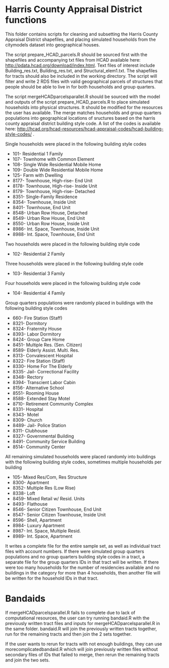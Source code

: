 # Harris County Appraisal District functions
This folder contains scripts for cleaning and subsetting the Harris County Appraisal District shapefiles, and placing simulated households from the citymodels dataset into geographical houses.

The script prepare_HCAD_parcels.R should be sourced first with the shapefiles and accompanying txt files from HCAD available here: http://pdata.hcad.org/download/index.html. Text files of interest include Building_res.txt, Building_res.txt, and Structural_elem1.txt. The shapefiles for tracts should also be included in the working directory. The script will filter and write 2 RDS files with valid geographical parcels of structures that people should be able to live in for both households and group quarters.

The script mergeHCADparcelsparallel.R should be sourced with the model and outputs of the script prepare_HCAD_parcels.R to place simulated households into physical structures. It should be modified for the resources the user has available. The merge matches households and group quarters populations into geographical locations of sructures based on the harris county appraisal district building style code. A list of the codes is available here: http://hcad.org/hcad-resources/hcad-appraisal-codes/hcad-building-style-codes/ .

Single households were placed in the following building style codes
+ 101- Residential 1 Family
+ 107- Townhome with Common Element
+ 108- Single Wide Residential Mobile Home
+ 109- Double Wide Residential Mobile Home
+ 125- Farm with Dwelling
+ 8177- Townhouse, High-rise- End Unit
+ 8178- Townhouse, High-rise- Inside Unit
+ 8179- Townhouse, High-rise- Detached
+ 8351- Single-Family Residence
+ 8354- Townhouse, Inside Unit
+ 8401- Townhouse, End Unit
+ 8548-	Urban Row House, Detached
+ 8549-	Urban Row House, End Unit
+ 8550-	Urban Row House, Inside Unit
+ 8986- Int. Space, Townhouse, Inside Unit
+ 8988- Int. Space, Townhouse, End Unit

Two households were placed in the following building style code
+ 102- Residential 2 Family

Three households were placed in the following building style code
+ 103- Residential 3 Family

Four households were placed in the following building style code
+ 104- Residential 4 Family

Group quarters populations were randomly placed in buildings with the following building style codes
+ 660- Fire Station (Staff)
+ 8321- Dormitory
+ 8324- Fraternity House
+ 8393- Labor Dormitory
+ 8424- Group Care Home
+ 8451- Multiple Res. (Sen. Citizen)
+ 8589- Elderly Assist. Multi. Res.
+ 8313- Convalescent Hospital
+ 8322- Fire Station (Staff)
+ 8330- Home For The Elderly
+ 8335- Jail- Correctional Facility
+ 8348- Rectory
+ 8394- Transcient Labor Cabin
+ 8156- Alternative School
+ 8551- Rooming House
+ 8588- Extended Stay Motel
+ 8710- Retirement Community Complex
+ 8331- Hospital
+ 8343- Motel
+ 8309- Church
+ 8489- Jail- Police Station
+ 8311- Clubhouse
+ 8327- Governmental Building
+ 8491- Community Service Building
+ 8514- Community Center

All remaining simulated households were placed randomly into buildings with the following building style codes, sometimes multiple households per building
+ 105- Mixed Res/Com, Res Structure
+ 8300- Apartment
+ 8352- Multiple Res (Low Rise)
+ 8338- Loft
+ 8459- Mixed Retail w/ Resid. Units
+ 8493- Flathouse
+ 8546- Senior Citizen Townhouse, End Unit
+ 8547- Senior Citizen Townhouse, Inside Unit
+ 8596- Shell, Apartment
+ 8984- Luxury Apartment
+ 8987- Int. Space, Multiple Resid.
+ 8989- Int. Space, Apartment

It writes a complete file for the entire sample set, as well as individual tract files with account numbers. If there were simulated group quarters populations and no group quarters building style codes in a tract, a separate file for the group quarters IDs in that tract will be written. If there were too many households for the number of residencies available and no buildings in the category for more than 4 households, then another file will be written for the household IDs in that tract.

# Bandaids

If mergeHCADparcelsparallel.R fails to complete due to lack of computational resources, the user can try running bandaid.R with the previously written tract files and inputs for mergeHCADparcelsparallel.R in the same folder. bandaid.R will join the previously written tracts together, run for the remaining tracts and then join the 2 sets together.

If the user wants to rerun for tracts with not enough buildings, they can use morecomplicatedbandaid.R which will join previously written files without secondary files of IDs that failed to merge, then rerun the remaining tracts and join the two sets.
